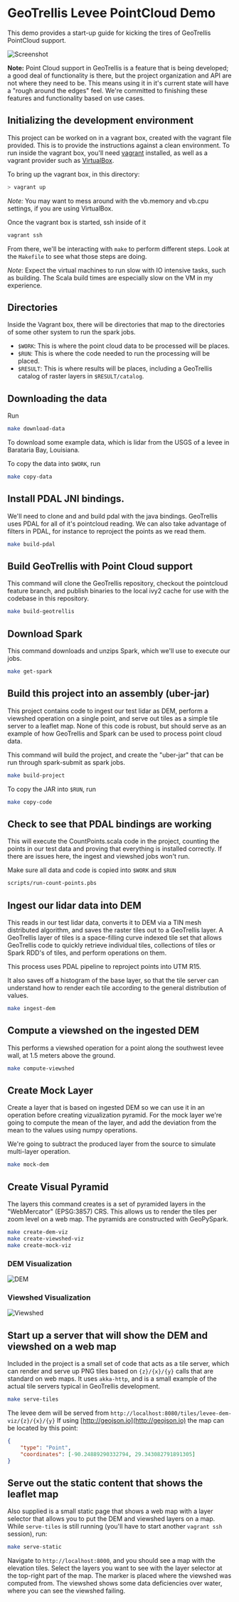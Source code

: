 # GeoTrellis Levee PointCloud Demo

This demo provides a start-up guide for kicking the tires of GeoTrellis PointCloud support.

![Screenshot](screenshot.png)

__Note:__ Point Cloud support in GeoTrellis is a feature that is being developed; a good deal of functionality is there, but the project organization and API are not where they need to be.
This means using it in it's current state will have a "rough around the edges" feel.
We're committed to finishing these features and functionality based on use cases.


## Initializing the development environment

This project can be worked on in a vagrant box, created with the vagrant file provided.
This is to provide the instructions against a clean environment.
To run inside the vagrant box, you'll need [vagrant](https://www.vagrantup.com/) installed, as well as a vagrant provider
such as [VirtualBox](https://www.virtualbox.org/).

To bring up the vagrant box, in this directory:

```bash
> vagrant up
```

_Note:_ You may want to mess around with the vb.memory and vb.cpu settings, if you are using VirtualBox.

Once the vagrant box is started, ssh inside of it

```bash
vagrant ssh
```

From there, we'll be interacting with `make` to perform different steps.
Look at the `Makefile` to see what those steps are doing.

_Note_: Expect the virtual machines to run slow with IO intensive tasks, such as building.
The Scala build times are especially slow on the VM in my experience.

## Directories

Inside the Vagrant box, there will be directories that map
to the directories of some other system to run the spark jobs.

- `$WORK`: This is where the point cloud data to be processed will be places.
- `$RUN`: This is where the code needed to run the processing will be placed.
- `$RESULT`: This is where results will be places, including a GeoTrellis catalog of raster layers
in `$RESULT/catalog`.

## Downloading the data

Run

```bash
make download-data
```

To download some example data, which is lidar from the USGS of
a levee in Barataria Bay, Louisiana.

To copy the data into `$WORK`, run

```bash
make copy-data
```

## Install PDAL JNI bindings.

We'll need to clone and and build pdal with the  java bindings.
GeoTrellis uses PDAL for all of it's pointcloud reading.
We can also take advantage of filters in PDAL, for instance to reproject
the points as we read them.

```bash
make build-pdal
```

## Build GeoTrellis with Point Cloud support

This command will clone the GeoTrellis repository, checkout the pointcloud feature branch,
and publish binaries to the local ivy2 cache for use with the codebase in this repository.

```bash
make build-geotrellis
```

## Download Spark

This command downloads and unzips Spark, which we'll use to execute our jobs.

```bash
make get-spark
```


## Build this project into an assembly (uber-jar)

This project contains code to ingest our test lidar as DEM, perform a viewshed
operation on a single point, and serve out tiles as a simple tile server to a leaflet map.
None of this code is robust, but should serve as an example of how GeoTrellis and Spark
can be used to process point cloud data.

This command will build the project, and create the "uber-jar" that can be run
through spark-submit as spark jobs.

```bash
make build-project
```

To copy the JAR into `$RUN`, run

```bash
make copy-code
```

## Check to see that PDAL bindings are working

This will execute the CountPoints.scala code in the project,
counting the points in our test data and proving that everything
is installed correctly. If there are issues here, the ingest and viewshed
jobs won't run.

Make sure all data and code is copied into `$WORK` and `$RUN`

```bash
scripts/run-count-points.pbs
```

## Ingest our lidar data into DEM

This reads in our test lidar data, converts it to DEM via a TIN mesh distributed algorithm,
and saves the raster tiles out to a GeoTrellis layer. A GeoTrellis layer of tiles is a
space-filling curve indexed tile set that allows GeoTrellis code to quickly retrieve individual tiles,
collections of tiles or Spark RDD's of tiles, and perform operations on them.

This process uses PDAL pipeline to reproject points into UTM R15.

It also saves off a histogram of the base layer, so that the tile server can understand how to render
each tile according to the general distribution of values.

```bash
make ingest-dem
```

## Compute a viewshed on the ingested DEM

This performs a viewshed operation for a point along the southwest levee wall, at 1.5 meters above the ground.

```bash
make compute-viewshed
```

## Create Mock Layer

Create a layer that is based on ingested DEM so we can use it in an operation before
creating vizualization pyramid. For the mock layer we're going to compute the mean of the layer,
and add the deviation from the mean to the values using numpy operations.

We're going to subtract the produced layer from the source to simulate multi-layer operation.


``` bash
make mock-dem
```

## Create Visual Pyramid

The layers this command creates is a set of pyramided layers in the "WebMercator" (EPSG:3857) CRS.
This allows us to render the tiles per zoom level on a web map.
The pyramids are constructed with GeoPySpark.

```bash
make create-dem-viz
make create-viewshed-viz
make create-mock-viz
```

### DEM Visualization
![DEM](dem.png)


### Viewshed Visualization
![Viewshed](viewshed.png)


## Start up a server that will show the DEM and viewshed on a web map

Included in the project is a small set of code that acts as a tile server,
which can render and serve up PNG tiles based on `{z}/{x}/{y}` calls that
are standard on web maps. It uses `akka-http`, and is
a small example of the actual tile servers typical in GeoTrellis development.

```bash
make serve-tiles
```

The levee dem will be served from `http://localhost:8080/tiles/levee-dem-viz/{z}/{x}/{y}`
If using [http://geojson.io](http://geojson.io) the map can be located by this point:

``` json
{
    "type": "Point",
    "coordinates": [-90.24889290332794, 29.343082791891305]
}
```

## Serve out the static content that shows the leaflet map

Also supplied is a small static page that shows a web map with a layer selector that
allows you to put the DEM and viewshed layers on a map.
While `serve-tiles` is still running (you'll have to start another `vagrant ssh` session), run:

```bash
make serve-static
```

Navigate to `http://localhost:8000`, and you should see a map with the elevation tiles.
Select the layers you want to see with the layer selector at the top-right part of the map.
The marker is placed where the viewshed was computed from.
The viewshed shows some data deficiencies over water, where you can see the viewshed
failing.
